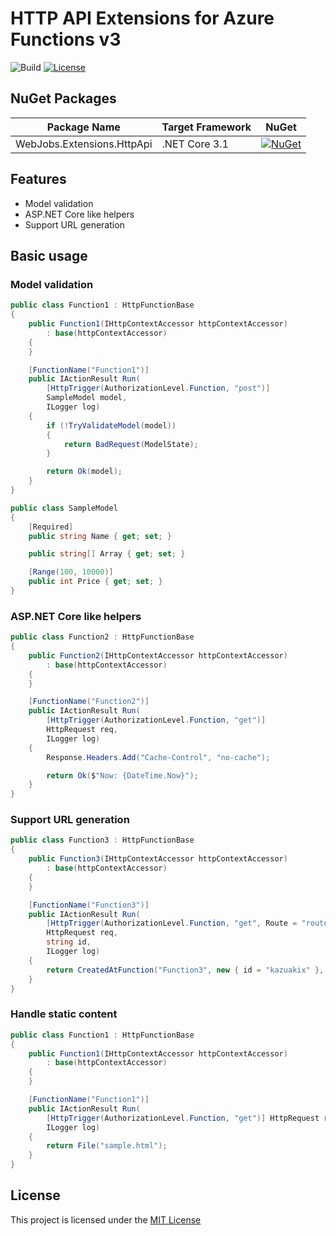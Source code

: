# HTTP API Extensions for Azure Functions v3


![Build](https://github.com/shibayan/azure-functions-http-api/workflows/Build/badge.svg)
[![License](https://img.shields.io/github/license/shibayan/azure-functions-http-api.svg)](https://github.com/shibayan/azure-functions-http-api/blob/master/LICENSE)

## NuGet Packages

Package Name | Target Framework | NuGet
---|---|---
WebJobs.Extensions.HttpApi | .NET Core 3.1 | [![NuGet](https://img.shields.io/nuget/v/WebJobs.Extensions.HttpApi.svg)](https://www.nuget.org/packages/WebJobs.Extensions.HttpApi)

## Features

- Model validation
- ASP.NET Core like helpers
- Support URL generation

## Basic usage

### Model validation

```csharp
public class Function1 : HttpFunctionBase
{
    public Function1(IHttpContextAccessor httpContextAccessor)
        : base(httpContextAccessor)
    {
    }

    [FunctionName("Function1")]
    public IActionResult Run(
        [HttpTrigger(AuthorizationLevel.Function, "post")]
        SampleModel model,
        ILogger log)
    {
        if (!TryValidateModel(model))
        {
            return BadRequest(ModelState);
        }

        return Ok(model);
    }
}

public class SampleModel
{
    [Required]
    public string Name { get; set; }

    public string[] Array { get; set; }

    [Range(100, 10000)]
    public int Price { get; set; }
}
```

### ASP.NET Core like helpers

```csharp
public class Function2 : HttpFunctionBase
{
    public Function2(IHttpContextAccessor httpContextAccessor)
        : base(httpContextAccessor)
    {
    }

    [FunctionName("Function2")]
    public IActionResult Run(
        [HttpTrigger(AuthorizationLevel.Function, "get")]
        HttpRequest req,
        ILogger log)
    {
        Response.Headers.Add("Cache-Control", "no-cache");

        return Ok($"Now: {DateTime.Now}");
    }
}
```

### Support URL generation

```csharp
public class Function3 : HttpFunctionBase
{
    public Function3(IHttpContextAccessor httpContextAccessor)
        : base(httpContextAccessor)
    {
    }

    [FunctionName("Function3")]
    public IActionResult Run(
        [HttpTrigger(AuthorizationLevel.Function, "get", Route = "route/{id}")]
        HttpRequest req,
        string id,
        ILogger log)
    {
        return CreatedAtFunction("Function3", new { id = "kazuakix" }, null);
    }
}
```

### Handle static content

```csharp
public class Function1 : HttpFunctionBase
{
    public Function1(IHttpContextAccessor httpContextAccessor)
        : base(httpContextAccessor)
    {
    }

    [FunctionName("Function1")]
    public IActionResult Run(
        [HttpTrigger(AuthorizationLevel.Function, "get")] HttpRequest req,
        ILogger log)
    {
        return File("sample.html");
    }
}
```

## License

This project is licensed under the [MIT License](https://github.com/shibayan/azure-functions-http-api/blob/master/LICENSE)
